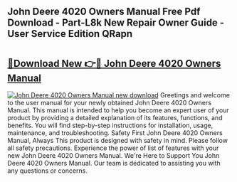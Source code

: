 ## John Deere 4020 Owners Manual Free Pdf Download - Part-L8k New Repair Owner Guide - User Service Edition QRapn

# <h2><a href="http://bc96034.oget.top/?id=John+Deere+4020+Owners+Manual">🔗Download New 👉🔴 John Deere 4020 Owners Manual</a></h2>

[![John Deere 4020 Owners Manual new download](https://i.imgur.com/5g1atiW.png)](http://bc96034.oget.top/?id=John+Deere+4020+Owners+Manual)
Greetings and welcome to the user manual for your newly obtained John Deere 4020 Owners Manual. This manual is intended to help you become an expert user of your product by providing a detailed explanation of its features, functions, and benefits. You will find step-by-step instructions for installation, usage, maintenance, and troubleshooting. Safety First John Deere 4020 Owners Manual, Always This product is designed with safety in mind. Please follow all safety precautions. Experience the power of list of features with your new John Deere 4020 Owners Manual. We're Here to Support You John Deere 4020 Owners Manual. Our team is dedicated to assisting you with any questions or concerns.
